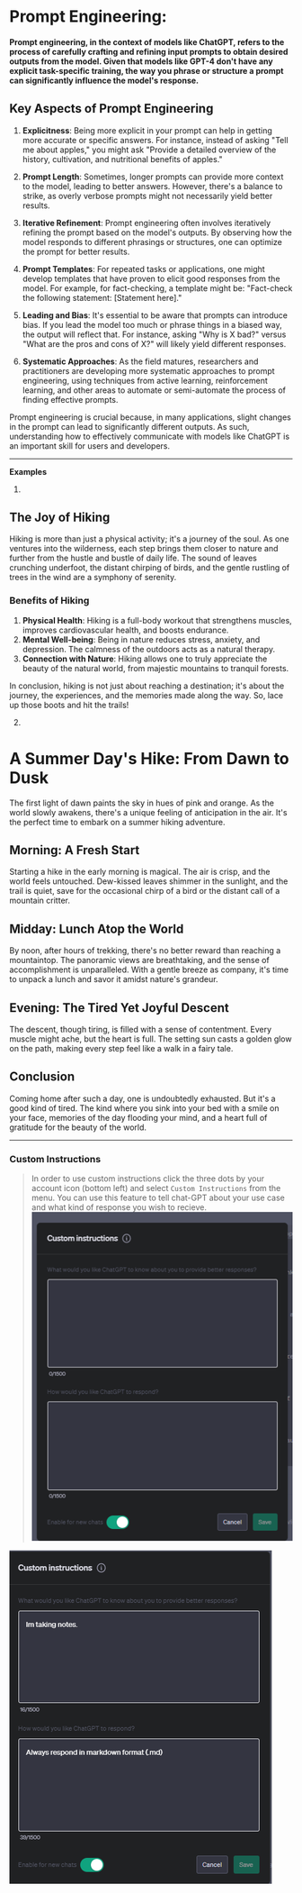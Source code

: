 # Prompt Engineering:

#### Prompt engineering, in the context of models like ChatGPT, refers to the process of carefully crafting and refining input prompts to obtain desired outputs from the model. Given that models like GPT-4 don't have any explicit task-specific training, the way you phrase or structure a prompt can significantly influence the model's response.

## Key Aspects of Prompt Engineering

1. **Explicitness**: Being more explicit in your prompt can help in getting more accurate or specific answers. For instance, instead of asking "Tell me about apples," you might ask "Provide a detailed overview of the history, cultivation, and nutritional benefits of apples."

2. **Prompt Length**: Sometimes, longer prompts can provide more context to the model, leading to better answers. However, there's a balance to strike, as overly verbose prompts might not necessarily yield better results.

3. **Iterative Refinement**: Prompt engineering often involves iteratively refining the prompt based on the model's outputs. By observing how the model responds to different phrasings or structures, one can optimize the prompt for better results.

4. **Prompt Templates**: For repeated tasks or applications, one might develop templates that have proven to elicit good responses from the model. For example, for fact-checking, a template might be: "Fact-check the following statement: [Statement here]."

5. **Leading and Bias**: It's essential to be aware that prompts can introduce bias. If you lead the model too much or phrase things in a biased way, the output will reflect that. For instance, asking "Why is X bad?" versus "What are the pros and cons of X?" will likely yield different responses.

6. **Systematic Approaches**: As the field matures, researchers and practitioners are developing more systematic approaches to prompt engineering, using techniques from active learning, reinforcement learning, and other areas to automate or semi-automate the process of finding effective prompts.

Prompt engineering is crucial because, in many applications, slight changes in the prompt can lead to significantly different outputs. As such, understanding how to effectively communicate with models like ChatGPT is an important skill for users and developers.

---

**Examples**

1.

## The Joy of Hiking

Hiking is more than just a physical activity; it's a journey of the soul. As one ventures into the wilderness, each step brings them closer to nature and further from the hustle and bustle of daily life. The sound of leaves crunching underfoot, the distant chirping of birds, and the gentle rustling of trees in the wind are a symphony of serenity.

### Benefits of Hiking

1. **Physical Health**: Hiking is a full-body workout that strengthens muscles, improves cardiovascular health, and boosts endurance.
2. **Mental Well-being**: Being in nature reduces stress, anxiety, and depression. The calmness of the outdoors acts as a natural therapy.
3. **Connection with Nature**: Hiking allows one to truly appreciate the beauty of the natural world, from majestic mountains to tranquil forests.

In conclusion, hiking is not just about reaching a destination; it's about the journey, the experiences, and the memories made along the way. So, lace up those boots and hit the trails!

2.

# A Summer Day's Hike: From Dawn to Dusk

The first light of dawn paints the sky in hues of pink and orange. As the world slowly awakens, there's a unique feeling of anticipation in the air. It's the perfect time to embark on a summer hiking adventure.

## Morning: A Fresh Start

Starting a hike in the early morning is magical. The air is crisp, and the world feels untouched. Dew-kissed leaves shimmer in the sunlight, and the trail is quiet, save for the occasional chirp of a bird or the distant call of a mountain critter.

## Midday: Lunch Atop the World

By noon, after hours of trekking, there's no better reward than reaching a mountaintop. The panoramic views are breathtaking, and the sense of accomplishment is unparalleled. With a gentle breeze as company, it's time to unpack a lunch and savor it amidst nature's grandeur.

## Evening: The Tired Yet Joyful Descent

The descent, though tiring, is filled with a sense of contentment. Every muscle might ache, but the heart is full. The setting sun casts a golden glow on the path, making every step feel like a walk in a fairy tale.

## Conclusion

Coming home after such a day, one is undoubtedly exhausted. But it's a good kind of tired. The kind where you sink into your bed with a smile on your face, memories of the day flooding your mind, and a heart full of gratitude for the beauty of the world.

---

### Custom Instructions

> In order to use custom instructions click the three dots by your account icon (bottom left) and select `Custom Instructions` from the menu.
> You can use this feature to tell chat-GPT about your use case and what kind of response you wish to recieve.
> ![Custom Instructions](./../images/2023-09-07-15-16-47.png)

![My custom instructions](./../images/2023-09-07-15-22-44.png)
